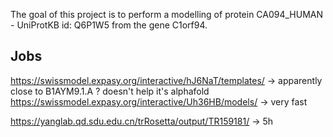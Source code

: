 The goal of this project is to perform a modelling of protein CA094_HUMAN - UniProtKB id: Q6P1W5 from the gene C1orf94.

## Jobs

https://swissmodel.expasy.org/interactive/hJ6NaT/templates/
-> apparently close to B1AYM9.1.A ? doesn't help it's alphafold
https://swissmodel.expasy.org/interactive/Uh36HB/models/
-> very fast

https://yanglab.qd.sdu.edu.cn/trRosetta/output/TR159181/
-> 5h